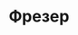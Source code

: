 ---
id: '43'
title: Фрезер
description: Залог 4000 рублей
price: '400'
order: 43
default_thumbnail_image: image/IMG_20210204_145807.jpg
default_original_image: image/IMG_20210204_145807_sm.jpg
category: content/category/01electro.md
featured: true
layout: product
---